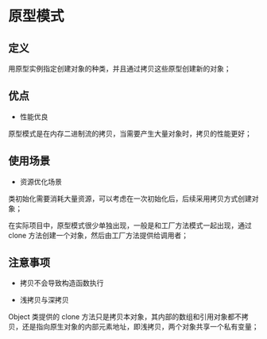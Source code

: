 # 原型模式

## 定义

用原型实例指定创建对象的种类，并且通过拷贝这些原型创建新的对象；

## 优点

- 性能优良

原型模式是在内存二进制流的拷贝，当需要产生大量对象时，拷贝的性能更好；

## 使用场景

- 资源优化场景

类初始化需要消耗大量资源，可以考虑在一次初始化后，后续采用拷贝方式创建对象；

在实际项目中，原型模式很少单独出现，一般是和工厂方法模式一起出现，通过 clone 方法创建一个对象，然后由工厂方法提供给调用者；

## 注意事项

- 拷贝不会导致构造函数执行

- 浅拷贝与深拷贝

Object 类提供的 clone 方法只是拷贝本对象，其内部的数组和引用对象都不拷贝，还是指向原生对象的内部元素地址，即浅拷贝，两个对象共享一个私有变量；

